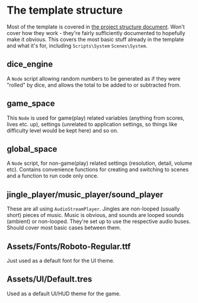 # The template structure

Most of the template is covered in [the project structure document](Structure.txt). Won't cover how they work - they're fairly sufficiently documented to hopefully make it obvious. This covers the most basic stuff already in the template and what it's for, including `Scripts\System` `Scenes\System`.

## dice_engine

A `Node` script allowing random numbers to be generated as if they were "rolled" by dice, and allows the total to be added to or subtracted from.

## game_space

This `Node` is used for game(play) related variables (anything from scores, lives etc. up), settings (unrelated to application settings, so things like difficulty level would be kept here) and so on.

## global_space

A `Node` script, for non-game(play) related settings (resolution, detail, volume etc). Contains convenience functions for creating and switching to scenes and a function to run code only once.

## jingle_player/music_player/sound_player

These are all using `AudioStreamPlayer`. Jingles are non-looped (usually short) pieces of music. Music is obvious, and sounds are looped sounds (ambient) or non-looped. They're set up to use the respective audio buses. Should cover most basic cases between them.

## Assets/Fonts/Roboto-Regular.ttf

Just used as a default font for the UI theme.

## Assets/UI/Default.tres

Used as a default UI/HUD theme for the game.
